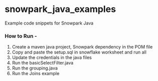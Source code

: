 # snowpark_java_examples
Example code snippets for Snowpark Java 

### How to Run -

1. Create a maven java project, Snowpark dependency in the POM file
2. Copy and paste the setup.sql in snowflake worksheet and run all 
3. Update the credentials in the java files
4. Run the basicSelectFilter.java
5. Run the grouping.java
6. Run the Joins example